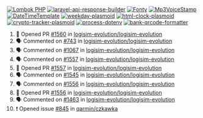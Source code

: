 [![Lombok PHP](https://github-readme-stats.vercel.app/api/pin/?username=MarcinOrlowski&repo=lombok-php&theme=default&hide_border=true&title_color=87c9c3&text_color=62696d&icon_color=636a6d&bg_color=30393e)](https://github.com/MarcinOrlowski/lombok-php)
[![laravel-api-response-builder](https://github-readme-stats.vercel.app/api/pin/?username=MarcinOrlowski&repo=laravel-api-response-builder&theme=default&hide_border=true&title_color=87c9c3&text_color=62696d&icon_color=636a6d&bg_color=30393e)](https://github.com/MarcinOrlowski/laravel-api-response-builder)
[![Fonty](https://github-readme-stats.vercel.app/api/pin/?username=MarcinOrlowski&repo=Fonty&theme=default&hide_border=true&title_color=87c9c3&text_color=62696d&icon_color=636a6d&bg_color=30393e)](https://github.com/MarcinOrlowski/Fonty)
[![Mp3VoiceStamp](https://github-readme-stats.vercel.app/api/pin/?username=MarcinOrlowski&repo=Mp3VoiceStamp&theme=default&hide_border=true&title_color=87c9c3&text_color=62696d&icon_color=636a6d&bg_color=30393e)](https://github.com/MarcinOrlowski/Mp3VoiceStamp)
[![DateTimeTemplate](https://github-readme-stats.vercel.app/api/pin/?username=MarcinOrlowski&repo=DateTimeTemplate&theme=default&hide_border=true&title_color=87c9c3&text_color=62696d&icon_color=636a6d&bg_color=30393e)](https://github.com/MarcinOrlowski/DateTimeTemplate)
[![weekday-plasmoid](https://github-readme-stats.vercel.app/api/pin/?username=MarcinOrlowski&repo=weekday-plasmoid&theme=default&hide_border=true&title_color=87c9c3&text_color=62696d&icon_color=636a6d&bg_color=30393e)](https://github.com/MarcinOrlowski/weekday-plasmoid)
[![html-clock-plasmoid](https://github-readme-stats.vercel.app/api/pin/?username=MarcinOrlowski&repo=html-clock-plasmoid&theme=default&hide_border=true&title_color=87c9c3&text_color=62696d&icon_color=636a6d&bg_color=30393e)](https://github.com/MarcinOrlowski/html-clock-plasmoid)
[![crypto-tracker-plasmoid](https://github-readme-stats.vercel.app/api/pin/?username=MarcinOrlowski&repo=crypto-tracker-plasmoid&theme=default&hide_border=true&title_color=87c9c3&text_color=62696d&icon_color=636a6d&bg_color=30393e)](https://github.com/MarcinOrlowski/crypto-tracker-plasmoid)
[![process-dotenv](https://github-readme-stats.vercel.app/api/pin/?username=MarcinOrlowski&repo=process-dotenv&theme=default&hide_border=true&title_color=87c9c3&text_color=62696d&icon_color=636a6d&bg_color=30393e)](https://github.com/MarcinOrlowski/process-dotenv)
[![bank-qrcode-formatter](https://github-readme-stats.vercel.app/api/pin/?username=MarcinOrlowski&repo=bank-qrcode-formatter&theme=default&hide_border=true&title_color=87c9c3&text_color=62696d&icon_color=636a6d&bg_color=30393e)](https://github.com/MarcinOrlowski/bank-qrcode-formatter)

<!--START_SECTION:activity-->
1. 💪 Opened PR [#1560](https://github.com/logisim-evolution/logisim-evolution/pull/1560) in [logisim-evolution/logisim-evolution](https://github.com/logisim-evolution/logisim-evolution)
2. 🗣 Commented on [#743](https://github.com/logisim-evolution/logisim-evolution/issues/743) in [logisim-evolution/logisim-evolution](https://github.com/logisim-evolution/logisim-evolution)
3. 🗣 Commented on [#1067](https://github.com/logisim-evolution/logisim-evolution/issues/1067) in [logisim-evolution/logisim-evolution](https://github.com/logisim-evolution/logisim-evolution)
4. 🗣 Commented on [#1557](https://github.com/logisim-evolution/logisim-evolution/issues/1557) in [logisim-evolution/logisim-evolution](https://github.com/logisim-evolution/logisim-evolution)
5. 💪 Opened PR [#1557](https://github.com/logisim-evolution/logisim-evolution/pull/1557) in [logisim-evolution/logisim-evolution](https://github.com/logisim-evolution/logisim-evolution)
6. 🗣 Commented on [#1545](https://github.com/logisim-evolution/logisim-evolution/issues/1545) in [logisim-evolution/logisim-evolution](https://github.com/logisim-evolution/logisim-evolution)
7. 🗣 Commented on [#1556](https://github.com/logisim-evolution/logisim-evolution/issues/1556) in [logisim-evolution/logisim-evolution](https://github.com/logisim-evolution/logisim-evolution)
8. 💪 Opened PR [#1556](https://github.com/logisim-evolution/logisim-evolution/pull/1556) in [logisim-evolution/logisim-evolution](https://github.com/logisim-evolution/logisim-evolution)
9. 🗣 Commented on [#1463](https://github.com/logisim-evolution/logisim-evolution/issues/1463) in [logisim-evolution/logisim-evolution](https://github.com/logisim-evolution/logisim-evolution)
10. ❗️ Opened issue [#845](https://github.com/qarmin/czkawka/issues/845) in [qarmin/czkawka](https://github.com/qarmin/czkawka)
<!--END_SECTION:activity-->
